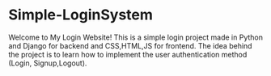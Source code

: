 # Simple-LoginSystem
Welcome to My Login Website! This is a simple login project made in Python and Django for backend and CSS,HTML,JS for frontend. The idea behind the project is to learn how to implement the user authentication method (Login, Signup,Logout). 
